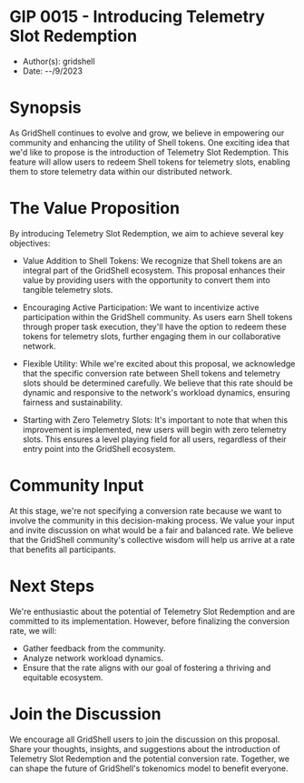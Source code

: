 # GIP 0015 - Introducing Telemetry Slot Redemption

- Author(s): gridshell
- Date: --/9/2023

# Synopsis
As GridShell continues to evolve and grow, we believe in empowering our community and enhancing the utility of Shell tokens. 
One exciting idea that we'd like to propose is the introduction of Telemetry Slot Redemption. This feature will allow users to redeem Shell tokens for telemetry slots, 
enabling them to store telemetry data within our distributed network.


# The Value Proposition

By introducing Telemetry Slot Redemption, we aim to achieve several key objectives:

- Value Addition to Shell Tokens: We recognize that Shell tokens are an integral part of the GridShell ecosystem. This proposal enhances their value by providing users with the opportunity to convert them into tangible telemetry slots.

- Encouraging Active Participation: We want to incentivize active participation within the GridShell community. As users earn Shell tokens through proper task execution, they'll have the option to redeem these tokens for telemetry slots, further engaging them in our collaborative network.

- Flexible Utility: While we're excited about this proposal, we acknowledge that the specific conversion rate between Shell tokens and telemetry slots should be determined carefully. We believe that this rate should be dynamic and responsive to the network's workload dynamics, ensuring fairness and sustainability.

- Starting with Zero Telemetry Slots: It's important to note that when this improvement is implemented, new users will begin with zero telemetry slots. This ensures a level playing field for all users, regardless of their entry point into the GridShell ecosystem.

# Community Input

At this stage, we're not specifying a conversion rate because we want to involve the community in this decision-making process. 
We value your input and invite discussion on what would be a fair and balanced rate. We believe that the GridShell community's collective wisdom will help us arrive at a rate that benefits all participants.

# Next Steps

We're enthusiastic about the potential of Telemetry Slot Redemption and are committed to its implementation. However, before finalizing the conversion rate, we will:

- Gather feedback from the community.
- Analyze network workload dynamics.
- Ensure that the rate aligns with our goal of fostering a thriving and equitable ecosystem.

# Join the Discussion
We encourage all GridShell users to join the discussion on this proposal. 
Share your thoughts, insights, and suggestions about the introduction of Telemetry Slot Redemption and the potential conversion rate. 
Together, we can shape the future of GridShell's tokenomics model to benefit everyone.
